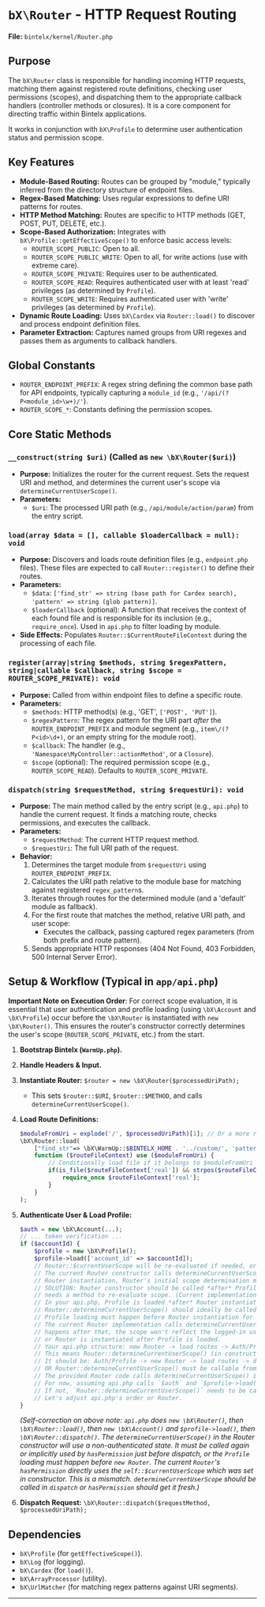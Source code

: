 # `bX\Router` - HTTP Request Routing

**File:** `bintelx/kernel/Router.php`

## Purpose

The `bX\Router` class is responsible for handling incoming HTTP requests, matching them against registered route definitions, checking user permissions (scopes), and dispatching them to the appropriate callback handlers (controller methods or closures). It is a core component for directing traffic within Bintelx applications.

It works in conjunction with `bX\Profile` to determine user authentication status and permission scope.

## Key Features

*   **Module-Based Routing:** Routes can be grouped by "module," typically inferred from the directory structure of endpoint files.
*   **Regex-Based Matching:** Uses regular expressions to define URI patterns for routes.
*   **HTTP Method Matching:** Routes are specific to HTTP methods (GET, POST, PUT, DELETE, etc.).
*   **Scope-Based Authorization:** Integrates with `bX\Profile::getEffectiveScope()` to enforce basic access levels:
    *   `ROUTER_SCOPE_PUBLIC`: Open to all.
    *   `ROUTER_SCOPE_PUBLIC_WRITE`: Open to all, for write actions (use with extreme care).
    *   `ROUTER_SCOPE_PRIVATE`: Requires user to be authenticated.
    *   `ROUTER_SCOPE_READ`: Requires authenticated user with at least 'read' privileges (as determined by `Profile`).
    *   `ROUTER_SCOPE_WRITE`: Requires authenticated user with 'write' privileges (as determined by `Profile`).
*   **Dynamic Route Loading:** Uses `bX\Cardex` via `Router::load()` to discover and process endpoint definition files.
*   **Parameter Extraction:** Captures named groups from URI regexes and passes them as arguments to callback handlers.

## Global Constants

*   `ROUTER_ENDPOINT_PREFIX`: A regex string defining the common base path for API endpoints, typically capturing a `module_id` (e.g., `'/api/(?P<module_id>\w+)/'`).
*   `ROUTER_SCOPE_*`: Constants defining the permission scopes.

## Core Static Methods

### `__construct(string $uri)` (Called as `new \bX\Router($uri)`)
*   **Purpose:** Initializes the router for the current request. Sets the request URI and method, and determines the current user's scope via `determineCurrentUserScope()`.
*   **Parameters:**
    *   `$uri`: The processed URI path (e.g., `/api/module/action/param`) from the entry script.

### `load(array $data = [], callable $loaderCallback = null): void`
*   **Purpose:** Discovers and loads route definition files (e.g., `endpoint.php` files). These files are expected to call `Router::register()` to define their routes.
*   **Parameters:**
    *   `$data`: `['find_str' => string (base path for Cardex search), 'pattern' => string (glob pattern)]`.
    *   `$loaderCallback` (optional): A function that receives the context of each found file and is responsible for its inclusion (e.g., `require_once`). Used in `api.php` to filter loading by module.
*   **Side Effects:** Populates `Router::$CurrentRouteFileContext` during the processing of each file.

### `register(array|string $methods, string $regexPattern, string|callable $callback, string $scope = ROUTER_SCOPE_PRIVATE): void`
*   **Purpose:** Called from within endpoint files to define a specific route.
*   **Parameters:**
    *   `$methods`: HTTP method(s) (e.g., 'GET', `['POST', 'PUT']`).
    *   `$regexPattern`: The regex pattern for the URI part *after* the `ROUTER_ENDPOINT_PREFIX` and module segment (e.g., `item\/(?P<id>\d+)`, or an empty string for the module root).
    *   `$callback`: The handler (e.g., `'Namespace\MyController::actionMethod'`, or a `Closure`).
    *   `$scope` (optional): The required permission scope (e.g., `ROUTER_SCOPE_READ`). Defaults to `ROUTER_SCOPE_PRIVATE`.

### `dispatch(string $requestMethod, string $requestUri): void`
*   **Purpose:** The main method called by the entry script (e.g., `api.php`) to handle the current request. It finds a matching route, checks permissions, and executes the callback.
*   **Parameters:**
    *   `$requestMethod`: The current HTTP request method.
    *   `$requestUri`: The full URI path of the request.
*   **Behavior:**
    1.  Determines the target module from `$requestUri` using `ROUTER_ENDPOINT_PREFIX`.
    2.  Calculates the URI path relative to the module base for matching against registered `regex_pattern`s.
    3.  Iterates through routes for the determined module (and a 'default' module as fallback).
    4.  For the first route that matches the method, relative URI path, and user scope:
        *   Executes the callback, passing captured regex parameters (from both prefix and route pattern).
    5.  Sends appropriate HTTP responses (404 Not Found, 403 Forbidden, 500 Internal Server Error).

## Setup & Workflow (Typical in `app/api.php`)

**Important Note on Execution Order**: For correct scope evaluation, it is essential that user authentication and profile
loading (using `\bX\Account` and `\bX\Profile`) occur before the `\bX\Router` is instantiated with `new \bX\Router()`. 
This ensures the router's constructor correctly determines the user's scope (`ROUTER_SCOPE_PRIVATE`, etc.) from the start.

1.  **Bootstrap Bintelx (`WarmUp.php`).**
2.  **Handle Headers & Input.**
3.  **Instantiate Router:** `$router = new \bX\Router($processedUriPath);`
    *   This sets `$router::$URI`, `$router::$METHOD`, and calls `determineCurrentUserScope()`.
4.  **Load Route Definitions:**
    ```php
    $moduleFromUri = explode('/', $processedUriPath)[1]; // Or a more robust way to get current module
    \bX\Router::load(
        ["find_str"=> \bX\WarmUp::$BINTELX_HOME . '../custom/', 'pattern'=> '{*/,}{endpoint,controller}.php'],
        function ($routeFileContext) use ($moduleFromUri) {
            // Conditionally load file if it belongs to $moduleFromUri
            if(is_file($routeFileContext['real']) && strpos($routeFileContext['real'], "/$moduleFromUri/") !== false) {
                require_once $routeFileContext['real'];
            }
        }
    );
    ```
5.  **Authenticate User & Load Profile:**
    ```php
    $auth = new \bX\Account(...);
    // ... token verification ...
    if ($accountId) {
        $profile = new \bX\Profile();
        $profile->load(['account_id' => $accountId]);
        // Router::$currentUserScope will be re-evaluated if needed, or ensure Profile load influences it.
        // The current Router constructor calls determineCurrentUserScope once. If Profile is loaded *after*
        // Router instantiation, Router's initial scope determination might be outdated.
        // SOLUTION: Router constructor should be called *after* Profile is loaded, or Router
        // needs a method to re-evaluate scope. (Current implementation in Router constructor is fine if Profile is loaded before dispatch)
        // In your api.php, Profile is loaded *after* Router instantiation but *before* dispatch.
        // Router::determineCurrentUserScope() should ideally be called just before dispatch, OR
        // Profile loading must happen before Router instantiation for the constructor's call to be effective.
        // The current Router implementation calls determineCurrentUserScope in the constructor. If Auth/Profile loading
        // happens after that, the scope won't reflect the logged-in user unless determineCurrentUserScope is called again
        // or Router is instantiated after Profile is loaded.
        // Your api.php structure: new Router -> load routes -> Auth/Profile -> dispatch.
        // This means Router::determineCurrentUserScope() (in constructor) runs *before* Profile is loaded.
        // It should be: Auth/Profile -> new Router -> load routes -> dispatch.
        // OR Router::determineCurrentUserScope() must be callable from dispatch or just before it.
        // The provided Router code calls determineCurrentUserScope() in its constructor. This needs to align with api.php flow.
        // For now, assuming api.php calls `$auth` and `$profile->load()` *before* `new \bX\Router()`.
        // If not, `Router::determineCurrentUserScope()` needs to be called again before `dispatch()`.
        // Let's adjust api.php's order or Router.
    }
    ```
    *(Self-correction on above note: `api.php` does `new \bX\Router()`, then `\bX\Router::load()`, then `new \bX\Account()` and `$profile->load()`, then `\bX\Router::dispatch()`. The `determineCurrentUserScope()` in the Router constructor will use a non-authenticated state. It *must* be called again or implicitly used by `hasPermission` just before dispatch, or the `Profile` loading must happen before `new Router`. The current `Router`'s `hasPermission` directly uses the `self::$currentUserScope` which was set in constructor. This is a mismatch. `determineCurrentUserScope` should be called in `dispatch` or `hasPermission` should get it fresh.)*

6.  **Dispatch Request:** `\bX\Router::dispatch($requestMethod, $processedUriPath);`

## Dependencies
*   `bX\Profile` (for `getEffectiveScope()`).
*   `bX\Log` (for logging).
*   `bX\Cardex` (for `load()`).
*   `bX\ArrayProcessor` (utility).
*   `bX\UrlMatcher` (for matching regex patterns against URI segments).

---
